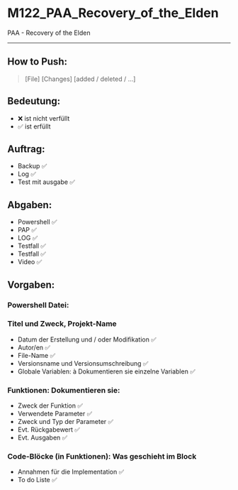 # M122_PAA_Recovery_of_the_Elden
PAA - Recovery of the Elden 

***

## How to Push:
> [File] [Changes] [added / deleted / ...]

## Bedeutung:
- ❌ ist nicht verfüllt
- ✅ ist erfüllt

## Auftrag:
- Backup ✅
- Log ✅
- Test mit ausgabe ✅

## Abgaben:
- Powershell ✅
- PAP ✅
- LOG ✅
- Testfall ✅
- Testfall ✅
- Video ✅

## Vorgaben: 
  ### Powershell Datei:
  
  ### Titel und Zweck, Projekt-Name 
  - Datum der Erstellung und / oder Modifikation ✅
  - Autor/en ✅
  - File-Name ✅
  - Versionsname und Versionsumschreibung ✅
  - Globale Variablen: à Dokumentieren sie einzelne Variablen ✅ 
  
  ### Funktionen: Dokumentieren sie:
  - Zweck der Funktion ✅
  - Verwendete Parameter ✅
  - Zweck und Typ der Parameter ✅
  - Evt. Rückgabewert ✅
  - Evt. Ausgaben ✅

  ### Code-Blöcke (in Funktionen): Was geschieht im Block 
  - Annahmen für die Implementation ✅
  - To do Liste ✅